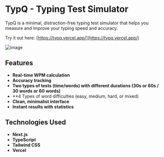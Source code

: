 # TypQ - Typing Test Simulator

TypQ is a minimal, distraction-free typing test simulator that helps you measure and improve your typing speed and accuracy.

Try it out here: [https://typq.vercel.app/](https://typq.vercel.app/)

![image](https://github.com/user-attachments/assets/a3ffc9a2-f934-4ac8-9026-294ea48b26eb)

## Features

- **Real-time WPM calculation**
- **Accuracy tracking**
- **Two types of tests (time/words) with different durations (30s or 60s / 30 words or 60 words)**
- **4 Types of word difficulties (easy, medium, hard, or mixed)
- **Clean, minimalist interface**
- **Instant results with statistics**

## Technologies Used

- **Next.js**
- **TypeScript**
- **Tailwind CSS**
- **Vercel**
